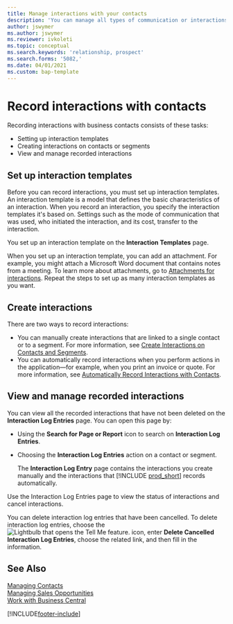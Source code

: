 ```yaml
---
title: Manage interactions with your contacts
description: 'You can manage all types of communication or interactions between your company and your contacts; for example, letters, phone calls, meetings, and so on.'
author: jswymer
ms.author: jswymer
ms.reviewer: ivkoleti
ms.topic: conceptual
ms.search.keywords: 'relationship, prospect'
ms.search.forms: '5082,'
ms.date: 04/01/2021
ms.custom: bap-template
---
```

# <a name="record-interactions-with-contacts"></a>Record interactions with contacts

Recording interactions with business contacts consists of these tasks:

* Setting up interaction templates  
* Creating interactions on contacts or segments  
* View and manage recorded interactions  

## <a name="set-up-interaction-templates"></a>Set up interaction templates

Before you can record interactions, you must set up interaction templates. An interaction template is a model that defines the basic characteristics of an interaction. When you record an interaction, you specify the interaction templates it's based on. Settings such as the mode of communication that was used, who initiated the interaction, and its cost, transfer to the interaction.

You set up an interaction template on the **Interaction Templates** page.

When you set up an interaction template, you can add an attachment. For example, you might attach a Microsoft Word document that contains notes from a meeting. To learn more about attachments, go to [Attachments for interactions](marketing-interaction-attachments.md). Repeat the steps to set up as many interaction templates as you want.  

## <a name="create-interactions"></a>Create interactions

There are two ways to record interactions:

* You can manually create interactions that are linked to a single contact or to a segment. For more information, see [Create Interactions on Contacts and Segments](marketing-how-create-interactions.md).  
* You can automatically record interactions when you perform actions in the application—for example, when you print an invoice or quote. For more information, see [Automatically Record Interactions with Contacts](marketing-auto-record-interactions.md).

## <a name="view-and-manage-recorded-interactions"></a>View and manage recorded interactions

You can view all the recorded interactions that have not been deleted on the **Interaction Log Entries** page. You can open this page by:

* Using the **Search for Page or Report** icon to search on **Interaction Log Entries**.
* Choosing the **Interaction Log Entries** action on a contact or segment.

  The **Interaction Log Entry** page contains the interactions you create manually and the interactions that [!INCLUDE [prod_short](includes/prod_short.md)] records automatically.

Use the Interaction Log Entries page to view the status of interactions and cancel interactions.

You can delete interaction log entries that have been cancelled. To delete interaction log entries, choose the ![Lightbulb that opens the Tell Me feature.](media/ui-search/search_small.png "Tell me what you want to do") icon, enter **Delete Cancelled Interaction Log Entries**, choose the related link, and then fill in the information.

## <a name="see-also"></a>See Also

[Managing Contacts](marketing-contacts.md)  
[Managing Sales Opportunities](marketing-manage-sales-opportunities.md)  
[Work with Business Central](ui-work-product.md)  


[!INCLUDE[footer-include](includes/footer-banner.md)]
